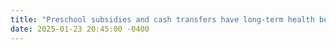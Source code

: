 ```yaml
---
title: "Preschool subsidies and cash transfers have long-term health benefits for children on <a href="https://voxdev.org/topic/health/preschool-subsidies-and-cash-transfers-have-long-term-health-benefits-children"><strong>VoxDev</strong></a>"
date: 2025-01-23 20:45:00 -0400 
---
```

